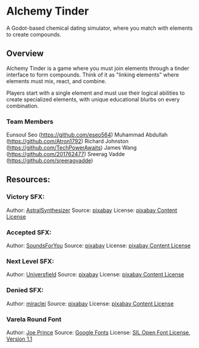 # Alchemy Tinder

A Godot-based chemical dating simulator, where you match with elements to create compounds.

## Overview

Alchemy Tinder is a game where you must join elements through a tinder interface to form compounds. Think of it as "linking elements" where elements must mix, react, and combine.

Players start with a single element and must use their logical abilities to create specialized elements, with unique educational blurbs on every combination.

### Team Members

Eunsoul Seo (https://github.com/eseo564)
Muhammad Abdullah (https://github.com/Atron1792)
Richard Johnston (https://github.com/TechPowerAwaits)
James Wang (https://github.com/201762477)
Sreerag Vadde (https://github.com/sreeragvadde)

## Resources:

### Victory SFX:

Author: [AstralSynthesizer](https://pixabay.com/users/astralsynthesizer-50776509/)
Source: [pixabay](https://pixabay.com/sound-effects/11l-victory-1749704552668-358772/)
License: [pixabay Content License](https://pixabay.com/service/license-summary/)

### Accepted SFX:

Author: [SoundsForYou](https://pixabay.com/users/soundsforyou-4861230/)
Source: [pixabay](https://pixabay.com/sound-effects/notifications-sound-127856/)
License: [pixabay Content License](https://pixabay.com/service/license-summary/)

### Next Level SFX:

Author: [Universfield](https://pixabay.com/users/universfield-2828//1460/)
Source: [pixabay](https://pixabay.com/sound-effects/going-to-the-next-level-114480/)
License: [pixabay Content License](https://pixabay.com/service/license-summary/)

### Denied SFX:

Author: [miraclei](https://pixabay.com/users/miraclei-45186201/)
Source: [pixabay](https://pixabay.com/sound-effects/sample-deny-error04-kofi-by-miraclei-360158/)
License: [pixabay Content License](https://pixabay.com/service/license-summary/)

### Varela Round Font

Author: [Joe Prince](https://fonts.google.com/?query=Joe+Prince)
Source: [Google Fonts](https://fonts.google.com/specimen/Varela+Round)
License: [SIL Open Font License, Version 1.1 ](https://openfontlicense.org/open-font-license-official-text/)
